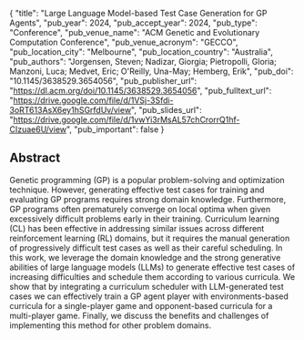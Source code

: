 {
  "title": "Large Language Model-based Test Case Generation for GP Agents",
  "pub_year": 2024,
  "pub_accept_year": 2024,
  "pub_type": "Conference",
  "pub_venue_name": "ACM Genetic and Evolutionary Computation Conference",
  "pub_venue_acronym": "GECCO",
  "pub_location_city": "Melbourne",
  "pub_location_country": "Australia",
  "pub_authors": "Jorgensen, Steven; Nadizar, Giorgia; Pietropolli, Gloria; Manzoni, Luca; Medvet, Eric; O'Reilly, Una-May; Hemberg, Erik",
  "pub_doi": "10.1145/3638529.3654056",
  "pub_publisher_url": "https://dl.acm.org/doi/10.1145/3638529.3654056",
  "pub_fulltext_url": "https://drive.google.com/file/d/1VSj-3Sfdi-3oRT613AsX6ey1hSGrfdUv/view",
  "pub_slides_url": "https://drive.google.com/file/d/1vwYi3rMsAL57chCrorrQ1hf-CIzuae6U/view",
  "pub_important": false
}

## Abstract
Genetic programming (GP) is a popular problem-solving and optimization technique. However, generating effective test cases for training and evaluating GP programs requires strong domain knowledge. Furthermore, GP programs often prematurely converge on local optima when given excessively difficult problems early in their training. Curriculum learning (CL) has been effective in addressing similar issues across different reinforcement learning (RL) domains, but it requires the manual generation of progressively difficult test cases as well as their careful scheduling. In this work, we leverage the domain knowledge and the strong generative abilities of large language models (LLMs) to generate effective test cases of increasing difficulties and schedule them according to various curricula. We show that by integrating a curriculum scheduler with LLM-generated test cases we can effectively train a GP agent player with environments-based curricula for a single-player game and opponent-based curricula for a multi-player game. Finally, we discuss the benefits and challenges of implementing this method for other problem domains.
